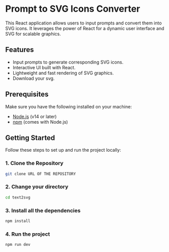 
# Prompt to SVG Icons Converter

This React application allows users to input prompts and convert them into SVG icons. It leverages the power of React for a dynamic user interface and SVG for scalable graphics.

## Features

- Input prompts to generate corresponding SVG icons.
- Interactive UI built with React.
- Lightweight and fast rendering of SVG graphics.
- Download your svg.

## Prerequisites

Make sure you have the following installed on your machine:

- [Node.js](https://nodejs.org/) (v14 or later)
- [npm](https://www.npmjs.com/) (comes with Node.js)

## Getting Started

Follow these steps to set up and run the project locally:

### 1. Clone the Repository

```bash
git clone URL OF THE REPOSITORY
```

### 2. Change your directory

```bash
cd text2svg
```

### 3. Install all the dependencies

```bash
npm install
```

### 4. Run the project

```bash
npm run dev
```